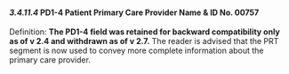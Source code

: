 #### *3.4.11.4* PD1-4 Patient Primary Care Provider Name & ID No. 00757

Definition: **The PD1-4 field was retained for backward compatibility only as of v 2.4 and withdrawn as of v 2.7.** The reader is advised that the PRT segment is now used to convey more complete information about the primary care provider.
